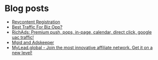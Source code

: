 # Blog posts
<!-- BLOG-POST-LIST:START -->
- [Revcontent Registration](https://afflift.com/f/threads/revcontent-registration.9994/)
- [Best Traffic For Biz Opp?](https://afflift.com/f/threads/best-traffic-for-biz-opp.9948/)
- [RichAds: Premium push, pops, in-page, calendar, direct click, google uac traffic!](https://afflift.com/f/threads/richads-premium-push-pops-in-page-calendar-direct-click-google-uac-traffic.991/)
- [Mgid and Adskeeper](https://afflift.com/f/threads/mgid-and-adskeeper.9977/)
- [MyLead.global - Join the most innovative affiliate network. Get it on a new level!](https://afflift.com/f/threads/mylead-global-join-the-most-innovative-affiliate-network-get-it-on-a-new-level.2151/)
<!-- BLOG-POST-LIST:END -->
